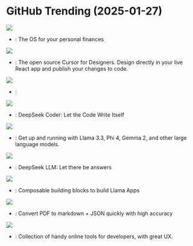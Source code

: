 # GitHub Trending (2025-01-27)

![](https://img.shields.io/badge/Ruby-New%201-green?style=flat-square&logo=appveyor)
- [](https://github.comundefined): The OS for your personal finances

![](https://img.shields.io/badge/TypeScript-New%20592-green?style=flat-square&logo=appveyor)
- [](https://github.comundefined): The open source Cursor for Designers. Design directly in your live React app and publish your changes to code.

![](https://img.shields.io/badge/none-New%20544-green?style=flat-square&logo=appveyor)
- [](https://github.comundefined): 

![](https://img.shields.io/badge/Python-New%20757-green?style=flat-square&logo=appveyor)
- [](https://github.comundefined): DeepSeek Coder: Let the Code Write Itself

![](https://img.shields.io/badge/Go-New%20829-green?style=flat-square&logo=appveyor)
- [](https://github.comundefined): Get up and running with Llama 3.3, Phi 4, Gemma 2, and other large language models.

![](https://img.shields.io/badge/Makefile-New%20115-green?style=flat-square&logo=appveyor)
- [](https://github.comundefined): DeepSeek LLM: Let there be answers

![](https://img.shields.io/badge/Python-New%20259-green?style=flat-square&logo=appveyor)
- [](https://github.comundefined): Composable building blocks to build Llama Apps

![](https://img.shields.io/badge/Python-New%2076-green?style=flat-square&logo=appveyor)
- [](https://github.comundefined): Convert PDF to markdown + JSON quickly with high accuracy

![](https://img.shields.io/badge/Vue-New%20279-green?style=flat-square&logo=appveyor)
- [](https://github.comundefined): Collection of handy online tools for developers, with great UX.

